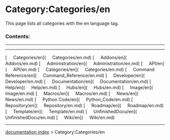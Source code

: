 # Category:Categories/en
This page lists all categories with the en language tag.

### Contents:

  -- -- --
        
        
        
        
        
        
        
  -- -- --

[<img src="images/Property.png" style="width:16px"> Categories/en](<img src="images/Property.png" style="width:16px"> Categories/en.md) [<img src="images/Property.png" style="width:16px"> Addons/en](<img src="images/Property.png" style="width:16px"> Addons/en.md) [<img src="images/Property.png" style="width:16px"> Administration/en](<img src="images/Property.png" style="width:16px"> Administration/en.md) [<img src="images/Property.png" style="width:16px"> API/en](<img src="images/Property.png" style="width:16px"> API/en.md) [<img src="images/Property.png" style="width:16px"> Categories/en](<img src="images/Property.png" style="width:16px"> Categories/en.md) [<img src="images/Property.png" style="width:16px"> Command Reference/en](<img src="images/Property.png" style="width:16px"> Command_Reference/en.md) [<img src="images/Property.png" style="width:16px"> Developer/en](<img src="images/Property.png" style="width:16px"> Developer/en.md) [<img src="images/Property.png" style="width:16px"> Documentation/en](<img src="images/Property.png" style="width:16px"> Documentation/en.md) [<img src="images/Property.png" style="width:16px"> Help/en](<img src="images/Property.png" style="width:16px"> Help/en.md) [<img src="images/Property.png" style="width:16px"> Hubs/en](<img src="images/Property.png" style="width:16px"> Hubs/en.md) [<img src="images/Property.png" style="width:16px"> Image/en](<img src="images/Property.png" style="width:16px"> Image/en.md) [<img src="images/Property.png" style="width:16px"> Macros/en](<img src="images/Property.png" style="width:16px"> Macros/en.md) [<img src="images/Property.png" style="width:16px"> News/en](<img src="images/Property.png" style="width:16px"> News/en.md) [<img src="images/Property.png" style="width:16px"> Python Code/en](<img src="images/Property.png" style="width:16px"> Python_Code/en.md) [<img src="images/Property.png" style="width:16px"> Repository/en](<img src="images/Property.png" style="width:16px"> Repository/en.md) [<img src="images/Property.png" style="width:16px"> Roadmap/en](<img src="images/Property.png" style="width:16px"> Roadmap/en.md) [<img src="images/Property.png" style="width:16px"> Template/en](<img src="images/Property.png" style="width:16px"> Template/en.md) [<img src="images/Property.png" style="width:16px"> UnfinishedDocu/en](<img src="images/Property.png" style="width:16px"> UnfinishedDocu/en.md) [<img src="images/Property.png" style="width:16px"> Wiki/en](<img src="images/Property.png" style="width:16px"> Wiki/en.md)

---
[documentation index](../README.md) > Category:Categories/en
